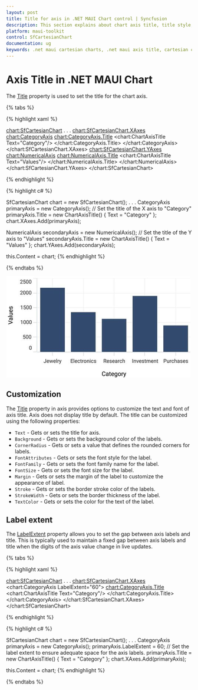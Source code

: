 ```yaml
---
layout: post
title: Title for axis in .NET MAUI Chart control | Syncfusion
description: This section explains about chart axis title, title style, title template and its customization in .NET MAUI chart (SfCartesianChart).
platform: maui-toolkit
control: SfCartesianChart
documentation: ug
keywords: .net maui cartesian charts, .net maui axis title, cartesian chart axis title, syncfusion cartesian charts maui, maui chart axis labeling, .net maui chart axis title, cartesian chart axis title guide maui, .net maui sfCartesianChart axis title.
---
```


# Axis Title in .NET MAUI Chart

The [Title](https://help.syncfusion.com/cr/maui-toolkit/Syncfusion.Maui.Toolkit.Charts.ChartAxis.html#Syncfusion_Maui_Toolkit_Charts_ChartAxis_Title) property is used to set the title for the chart axis.

{% tabs %}

{% highlight xaml %}

<chart:SfCartesianChart>
    . . .
    <chart:SfCartesianChart.XAxes>
        <chart:CategoryAxis>
            <chart:CategoryAxis.Title>
                <chart:ChartAxisTitle Text="Category"/>
            </chart:CategoryAxis.Title>
        </chart:CategoryAxis>
    </chart:SfCartesianChart.XAxes>
    <chart:SfCartesianChart.YAxes>
        <chart:NumericalAxis>
            <chart:NumericalAxis.Title>
                <chart:ChartAxisTitle Text="Values"/>
            </chart:NumericalAxis.Title>
        </chart:NumericalAxis>
    </chart:SfCartesianChart.YAxes>
</chart:SfCartesianChart>

{% endhighlight %}

{% highlight c# %}

SfCartesianChart chart = new SfCartesianChart();
. . .
CategoryAxis primaryAxis = new CategoryAxis();
// Set the title of the X axis to "Category"
primaryAxis.Title = new ChartAxisTitle()
{
    Text = "Category"
};
chart.XAxes.Add(primaryAxis);

NumericalAxis secondaryAxis = new NumericalAxis();
// Set the title of the Y axis to "Values"
secondaryAxis.Title = new ChartAxisTitle()
{
    Text = "Values"
};
chart.YAxes.Add(secondaryAxis);

this.Content = chart;
{% endhighlight %}

{% endtabs %}

![Title support for ChartAxis in .NET MAUI Chart](Axis_Images/maui_chart_axis_title.jpg)

## Customization

The [Title](https://help.syncfusion.com/cr/maui-toolkit/Syncfusion.Maui.Toolkit.Charts.ChartAxis.html#Syncfusion_Maui_Toolkit_Charts_ChartAxis_Title) property in axis provides options to customize the text and font of axis title. Axis does not display title by default. The title can be customized using the following properties:

* `Text` - Gets or sets the title for axis.
* `Background` - Gets or sets the background color of the labels.
* `CornerRadius` - Gets or sets a value that defines the rounded corners for labels.
* `FontAttributes` - Gets or sets the font style for the label.
* `FontFamily` - Gets or sets the font family name for the label.
* `FontSize` - Gets or sets the font size for the label.
* `Margin` - Gets or sets the margin of the label to customize the appearance of label. 
* `Stroke` - Gets or sets the border stroke color of the labels.
* `StrokeWidth` - Gets or sets the border thickness of the label.
* `TextColor` - Gets or sets the color for the text of the label.

## Label extent

The [LabelExtent](https://help.syncfusion.com/cr/maui-toolkit/Syncfusion.Maui.Toolkit.Charts.ChartAxis.html#Syncfusion_Maui_Toolkit_Charts_ChartAxis_LabelExtent) property allows you to set the gap between axis labels and title. This is typically used to maintain a fixed gap between axis labels and title when the digits of the axis value change in live updates.

{% tabs %}

{% highlight xaml %}

<chart:SfCartesianChart>
    . . .
    <chart:SfCartesianChart.XAxes>
        <chart:CategoryAxis LabelExtent="60">
            <chart:CategoryAxis.Title>
                <chart:ChartAxisTitle Text="Category"/>
            </chart:CategoryAxis.Title>
        </chart:CategoryAxis>
    </chart:SfCartesianChart.XAxes>
</chart:SfCartesianChart>

{% endhighlight %}

{% highlight c# %}

SfCartesianChart chart = new SfCartesianChart();
. . .
CategoryAxis primaryAxis = new CategoryAxis();
primaryAxis.LabelExtent = 60; // Set the label extent to ensure adequate space for the axis labels.
primaryAxis.Title = new ChartAxisTitle()
{
    Text = "Category"
};
chart.XAxes.Add(primaryAxis);

this.Content = chart;
{% endhighlight %}

{% endtabs %}